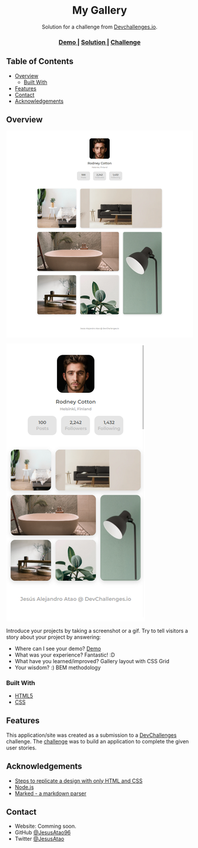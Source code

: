 <!-- Please update value in the {}  -->

<h1 align="center">My Gallery</h1>

<div align="center">
   Solution for a challenge from  <a href="http://devchallenges.io" target="_blank">Devchallenges.io</a>.
</div>

<div align="center">
  <h3>
    <a href="https://jesusatao96.github.io/dev-challenges/my-gallery">
      Demo
    </a>
    <span> | </span>
    <a href="https://github.com/JesusAtao96/JesusAtao96.github.io/tree/master/dev-challenges/my-gallery">
      Solution
    </a>
    <span> | </span>
    <a href="https://devchallenges.io/challenges/gcbWLxG6wdennelX7b8I">
      Challenge
    </a>
  </h3>
</div>

<!-- TABLE OF CONTENTS -->

## Table of Contents

- [Overview](#overview)
  - [Built With](#built-with)
- [Features](#features)
- [Contact](#contact)
- [Acknowledgements](#acknowledgements)

<!-- OVERVIEW -->

## Overview

![screenshot Desktop](screencapture-desktop.png)

![screenshot Mobile](screencapture-mobile.png)

Introduce your projects by taking a screenshot or a gif. Try to tell visitors a story about your project by answering:

- Where can I see your demo?
  [Demo](https://jesusatao96.github.io/dev-challenges/my-gallery)
- What was your experience?
  Fantastic! :D
- What have you learned/improved?
  Gallery layout with CSS Grid
- Your wisdom? :)
  BEM methodology

### Built With

<!-- This section should list any major frameworks that you built your project using. Here are a few examples.-->

- [HTML5](https://html5.org/)
- [CSS](https://developer.mozilla.org/es/docs/Web/CSS)

## Features

<!-- List the features of your application or follow the template. Don't share the figma file here :) -->

This application/site was created as a submission to a [DevChallenges](https://devchallenges.io/challenges) challenge. The [challenge](https://devchallenges.io/challenges/gcbWLxG6wdennelX7b8I) was to build an application to complete the given user stories.


## Acknowledgements

<!-- This section should list any articles or add-ons/plugins that helps you to complete the project. This is optional but it will help you in the future. For exmpale -->

- [Steps to replicate a design with only HTML and CSS](https://devchallenges-blogs.web.app/how-to-replicate-design/)
- [Node.js](https://nodejs.org/)
- [Marked - a markdown parser](https://github.com/chjj/marked)

## Contact

- Website: Comming soon.
- GitHub [@JesusAtao96](https://github.com/JesusAtao96)
- Twitter [@JesusAtao](https://twitter.com/JesusAtao)
